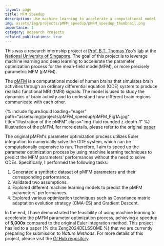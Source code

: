 ```yaml
---
layout: page
title: MFM Speedup
description: Use machine learning to accelerate a computational model (MFM) of human brains
img: assets/img/projects/pMFM_speedup/pMFM_speedup_thumbnail.png
importance: 1
category: Research Projects
related_publications: true
---
```


This was a research internship project at <a href="https://scholar.google.com/citations?user=BOUzsU8AAAAJ">Prof. B.T. Thomas Yeo</a>'s <a href="https://sites.google.com/view/yeolab">lab</a> at the <a href="https://nus.edu.sg/">National University of Singapore</a>. The goal of this project is to leverage machine learning and deep learning to accelerate the parameter optimization process for the mean-field model(MFM), or more precisely parametric MFM (pMFM).

The <a href="https://www.nature.com/articles/s41467-021-26704-y">pMFM</a> is a computational model of human brains that simulates brain activities through an ordinary differential equation (ODE) system to produce realistic functional MRI (fMRI) signals. The model is used to study the dynamics of brain activity and to understand how different brain regions communicate with each other.

<div class="row">
    <div class="col-sm mt-3 mt-md-0">
        {% include figure.liquid loading="eager" path="assets/img/projects/pMFM_speedup/pMFM_Fig1A.jpg" title="Illustration of the pMFM" class="img-fluid rounded z-depth-1" %}
    </div>
</div>
<div class="caption">
    Illustration of the pMFM, for more details, please refer to the original <a href="https://www.nature.com/articles/s41467-021-26704-y">paper</a>
</div>

The original pMFM's parameter optimization process utilizes Euler integration to numerically solve the ODE system, which can be computationally expensive to run. Therefore, I aim to speed up the parameter optimization process by using machine learning techniques to predict the MFM parameters' performances without the need to solve ODEs. Specifically, I performed the following tasks:

1. Generated a synthetic dataset of pMFM parameters and their corresponding performance.
2. Validated two assumptions.
3. Explored different machine learning models to predict the pMFM parameters' performances.
4. Explored various optimization techniques such as Covariance matrix adaptation evolution strategy (CMA-ES) and Gradient Descent.

In the end, I have demonstrated the feasibility of using machine learning to accelerate the pMFM parameter optimization process, achieving a speedup of **5,000x** compared to the original Euler integration method. This project has led to a paper {% cite Zeng2024DELSSOME %} that we are currently preparing for submission to _Nature Methods_. For more details of this project, please visit the [GitHub repository](https://github.com/T-Fang/pMFM_speedup/tree/main?tab=readme-ov-file).
